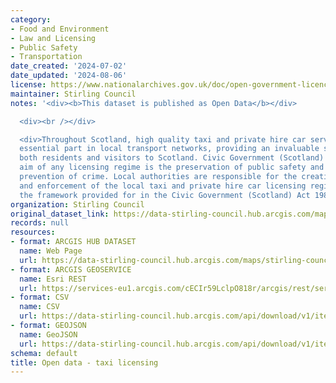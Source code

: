 ```yaml
---
category:
- Food and Environment
- Law and Licensing
- Public Safety
- Transportation
date_created: '2024-07-02'
date_updated: '2024-08-06'
license: https://www.nationalarchives.gov.uk/doc/open-government-licence/version/3/
maintainer: Stirling Council
notes: '<div><b>This dataset is published as Open Data</b></div>

  <div><br /></div>

  <div>Throughout Scotland, high quality taxi and private hire car services play an
  essential part in local transport networks, providing an invaluable service for
  both residents and visitors to Scotland. Civic Government (Scotland) Act 1982, the
  aim of any licensing regime is the preservation of public safety and order and the
  prevention of crime. Local authorities are responsible for the creation, management
  and enforcement of the local taxi and private hire car licensing regime following
  the framework provided for in the Civic Government (Scotland) Act 1982.</div>'
organization: Stirling Council
original_dataset_link: https://data-stirling-council.hub.arcgis.com/maps/stirling-council::open-data-taxi-licensing
records: null
resources:
- format: ARCGIS HUB DATASET
  name: Web Page
  url: https://data-stirling-council.hub.arcgis.com/maps/stirling-council::open-data-taxi-licensing
- format: ARCGIS GEOSERVICE
  name: Esri REST
  url: https://services-eu1.arcgis.com/cECIr59LclpO818r/arcgis/rest/services/open%20data%20taxi%20licensing/FeatureServer/0
- format: CSV
  name: CSV
  url: https://data-stirling-council.hub.arcgis.com/api/download/v1/items/d9e50c7ec9a2440180593b8ecdd423f9/csv?layers=0
- format: GEOJSON
  name: GeoJSON
  url: https://data-stirling-council.hub.arcgis.com/api/download/v1/items/d9e50c7ec9a2440180593b8ecdd423f9/geojson?layers=0
schema: default
title: Open data - taxi licensing
---
```

